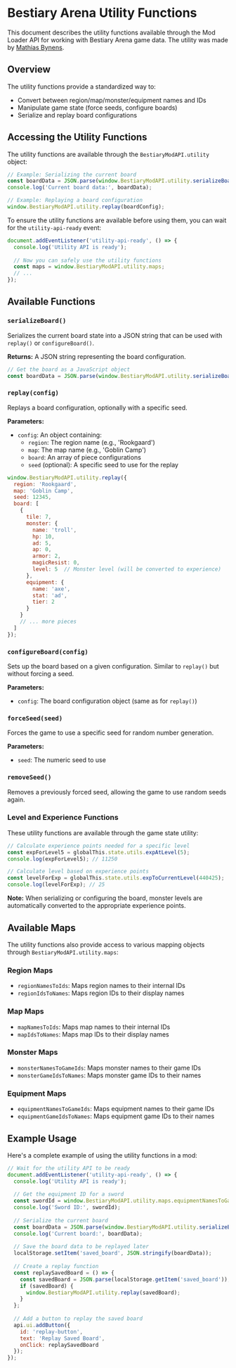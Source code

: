 # Bestiary Arena Utility Functions

This document describes the utility functions available through the Mod Loader API for working with Bestiary Arena game data. The utility was made by [Mathias Bynens](https://github.com/mathiasbynens).

## Overview

The utility functions provide a standardized way to:
- Convert between region/map/monster/equipment names and IDs
- Manipulate game state (force seeds, configure boards)
- Serialize and replay board configurations

## Accessing the Utility Functions

The utility functions are available through the `BestiaryModAPI.utility` object:

```javascript
// Example: Serializing the current board
const boardData = JSON.parse(window.BestiaryModAPI.utility.serializeBoard());
console.log('Current board data:', boardData);

// Example: Replaying a board configuration
window.BestiaryModAPI.utility.replay(boardConfig);
```

To ensure the utility functions are available before using them, you can wait for the `utility-api-ready` event:

```javascript
document.addEventListener('utility-api-ready', () => {
  console.log('Utility API is ready');
  
  // Now you can safely use the utility functions
  const maps = window.BestiaryModAPI.utility.maps;
  // ...
});
```

## Available Functions

### `serializeBoard()`

Serializes the current board state into a JSON string that can be used with `replay()` or `configureBoard()`.

**Returns:** A JSON string representing the board configuration.

```javascript
// Get the board as a JavaScript object
const boardData = JSON.parse(window.BestiaryModAPI.utility.serializeBoard());
```

### `replay(config)`

Replays a board configuration, optionally with a specific seed.

**Parameters:**
- `config`: An object containing:
  - `region`: The region name (e.g., 'Rookgaard')
  - `map`: The map name (e.g., 'Goblin Camp')
  - `board`: An array of piece configurations
  - `seed` (optional): A specific seed to use for the replay

```javascript
window.BestiaryModAPI.utility.replay({
  region: 'Rookgaard',
  map: 'Goblin Camp',
  seed: 12345,
  board: [
    {
      tile: 7,
      monster: {
        name: 'troll',
        hp: 10,
        ad: 5,
        ap: 0,
        armor: 2,
        magicResist: 0,
        level: 5  // Monster level (will be converted to experience)
      },
      equipment: {
        name: 'axe',
        stat: 'ad',
        tier: 2
      }
    }
    // ... more pieces
  ]
});
```

### `configureBoard(config)`

Sets up the board based on a given configuration. Similar to `replay()` but without forcing a seed.

**Parameters:**
- `config`: The board configuration object (same as for `replay()`)

### `forceSeed(seed)`

Forces the game to use a specific seed for random number generation.

**Parameters:**
- `seed`: The numeric seed to use

### `removeSeed()`

Removes a previously forced seed, allowing the game to use random seeds again.

### Level and Experience Functions

These utility functions are available through the game state utility:

```javascript
// Calculate experience points needed for a specific level
const expForLevel5 = globalThis.state.utils.expAtLevel(5);
console.log(expForLevel5); // 11250

// Calculate level based on experience points
const levelForExp = globalThis.state.utils.expToCurrentLevel(440425);
console.log(levelForExp); // 25
```

**Note:** When serializing or configuring the board, monster levels are automatically converted to the appropriate experience points.

## Available Maps

The utility functions also provide access to various mapping objects through `BestiaryModAPI.utility.maps`:

### Region Maps
- `regionNamesToIds`: Maps region names to their internal IDs
- `regionIdsToNames`: Maps region IDs to their display names

### Map Maps
- `mapNamesToIds`: Maps map names to their internal IDs
- `mapIdsToNames`: Maps map IDs to their display names

### Monster Maps
- `monsterNamesToGameIds`: Maps monster names to their game IDs
- `monsterGameIdsToNames`: Maps monster game IDs to their names

### Equipment Maps
- `equipmentNamesToGameIds`: Maps equipment names to their game IDs
- `equipmentGameIdsToNames`: Maps equipment game IDs to their names

## Example Usage

Here's a complete example of using the utility functions in a mod:

```javascript
// Wait for the utility API to be ready
document.addEventListener('utility-api-ready', () => {
  console.log('Utility API is ready');
  
  // Get the equipment ID for a sword
  const swordId = window.BestiaryModAPI.utility.maps.equipmentNamesToGameIds.get('sword');
  console.log('Sword ID:', swordId);
  
  // Serialize the current board
  const boardData = JSON.parse(window.BestiaryModAPI.utility.serializeBoard());
  console.log('Current board:', boardData);
  
  // Save the board data to be replayed later
  localStorage.setItem('saved_board', JSON.stringify(boardData));
  
  // Create a replay function
  const replaySavedBoard = () => {
    const savedBoard = JSON.parse(localStorage.getItem('saved_board'));
    if (savedBoard) {
      window.BestiaryModAPI.utility.replay(savedBoard);
    }
  };
  
  // Add a button to replay the saved board
  api.ui.addButton({
    id: 'replay-button',
    text: 'Replay Saved Board',
    onClick: replaySavedBoard
  });
});
``` 